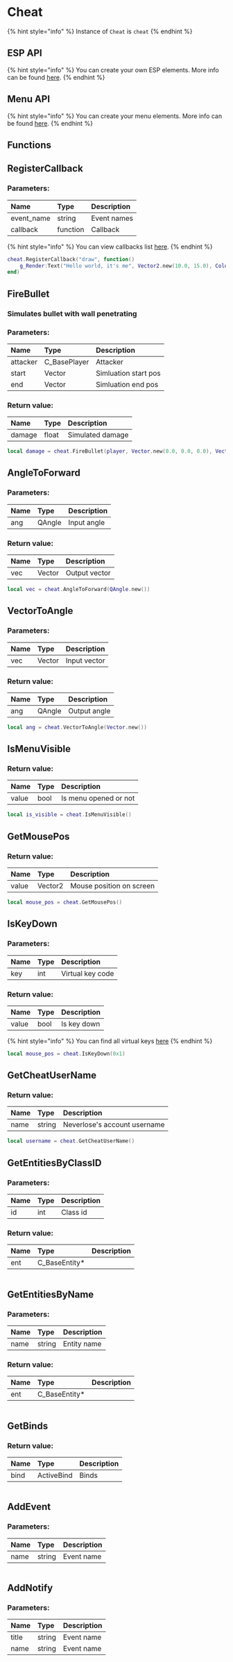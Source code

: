# Cheat

{% hint style="info" %}
Instance of `Cheat` is `cheat`
{% endhint %}

## ESP API

{% hint style="info" %}
You can create your own ESP elements. More info can be found [here](../other/espapi.md).
{% endhint %}

## Menu API

{% hint style="info" %}
You can create your menu elements. More info can be found [here](../other/custommenu.md).
{% endhint %}

## Functions

## RegisterCallback

### Parameters:

| Name | Type | Description |
| :--- | :--- | :--- |
| event\_name | string | Event names |
| callback | function | Callback |

{% hint style="info" %}
You can view callbacks list [here](../other/callbacks.md).
{% endhint %}

```lua
cheat.RegisterCallback("draw", function()
    g_Render:Text("Hello world, it's me", Vector2.new(10.0, 15.0), Color.new(1.0, 1.0, 1.0), 16)
end)
```

## FireBullet

### Simulates bullet with wall penetrating

### Parameters:

| Name | Type | Description |
| :--- | :--- | :--- |
| attacker | C\_BasePlayer | Attacker |
| start | Vector | Simluation start pos |
| end | Vector | Simluation end pos |

### Return value:

| Name | Type | Description |
| :--- | :--- | :--- |
| damage | float | Simulated damage |

```lua
local damage = cheat.FireBullet(player, Vector.new(0.0, 0.0, 0.0), Vector.new(1.0, 1.0, 1.0))
```

## AngleToForward

### Parameters:

| Name | Type | Description |
| :--- | :--- | :--- |
| ang | QAngle | Input angle |

### Return value:

| Name | Type | Description |
| :--- | :--- | :--- |
| vec | Vector | Output vector |

```lua
local vec = cheat.AngleToForward(QAngle.new())
```

## VectorToAngle

### Parameters:

| Name | Type | Description |
| :--- | :--- | :--- |
| vec | Vector | Input vector |

### Return value:

| Name | Type | Description |
| :--- | :--- | :--- |
| ang | QAngle | Output angle |

```lua
local ang = cheat.VectorToAngle(Vector.new())
```

## IsMenuVisible

### Return value:

| Name | Type | Description |
| :--- | :--- | :--- |
| value | bool | Is menu opened or not |

```lua
local is_visible = cheat.IsMenuVisible()
```

## GetMousePos

### Return value:

| Name | Type | Description |
| :--- | :--- | :--- |
| value | Vector2 | Mouse position on screen |

```lua
local mouse_pos = cheat.GetMousePos()
```

## IsKeyDown

### Parameters:

| Name | Type | Description |
| :--- | :--- | :--- |
| key | int | Virtual key code |

### Return value:

| Name | Type | Description |
| :--- | :--- | :--- |
| value | bool | Is key down |

{% hint style="info" %}
You can find all virtual keys [here](https://docs.microsoft.com/en-us/windows/win32/inputdev/virtual-key-codes)
{% endhint %}

```lua
local mouse_pos = cheat.IsKeyDown(0x1)
```

## GetCheatUserName

### Return value:

| Name | Type | Description |
| :--- | :--- | :--- |
| name | string | Neverlose's account username |

```lua
local username = cheat.GetCheatUserName()
```

## GetEntitiesByClassID

### Parameters:

| Name | Type | Description |
| :--- | :--- | :--- |
| id | int | Class id |

### Return value:

| Name | Type | Description |
| :--- | :--- | :--- |
| ent | C_BaseEntity* | |

```lua

```

## GetEntitiesByName

### Parameters:

| Name | Type | Description |
| :--- | :--- | :--- |
| name | string | Entity name |

### Return value:

| Name | Type | Description |
| :--- | :--- | :--- |
| ent | C_BaseEntity* | |

```lua

```

## GetBinds

### Return value:

| Name | Type | Description |
| :--- | :--- | :--- |
| bind | ActiveBind | Binds |

```lua

```

## AddEvent

### Parameters:

| Name | Type | Description |
| :--- | :--- | :--- |
| name | string | Event name |

```lua

```

## AddNotify

### Parameters:

| Name | Type | Description |
| :--- | :--- | :--- |
| title | string | Event name |
| name | string | Event name |

```lua

```
